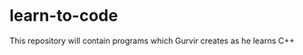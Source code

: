 learn-to-code
=============

This repository will contain programs which Gurvir creates as he learns C++
